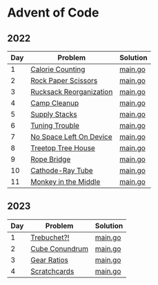 # Advent of Code

## 2022

| Day | Problem                                                        | Solution                        |
| --- | -------------------------------------------------------------- | ------------------------------- |
| 1   | [Calorie Counting](https://adventofcode.com/2022/day/1)        | [main.go](./2022/day01/main.go) |
| 2   | [Rock Paper Scissors](https://adventofcode.com/2022/day/2)     | [main.go](./2022/day02/main.go) |
| 3   | [Rucksack Reorganization](https://adventofcode.com/2022/day/3) | [main.go](./2022/day03/main.go) |
| 4   | [Camp Cleanup](https://adventofcode.com/2022/day/4)            | [main.go](./2022/day04/main.go) |
| 5   | [Supply Stacks](https://adventofcode.com/2022/day/5)           | [main.go](./2022/day05/main.go) |
| 6   | [Tuning Trouble](https://adventofcode.com/2022/day/6)          | [main.go](./2022/day06/main.go) |
| 7   | [No Space Left On Device](https://adventofcode.com/2022/day/7) | [main.go](./2022/day07/main.go) |
| 8   | [Treetop Tree House](https://adventofcode.com/2022/day/8)      | [main.go](./2022/day08/main.go) |
| 9   | [Rope Bridge](https://adventofcode.com/2022/day/9)             | [main.go](./2022/day09/main.go) |
| 10  | [Cathode-Ray Tube](https://adventofcode.com/2022/day/10)       | [main.go](./2022/day10/main.go) |
| 11  | [Monkey in the Middle](https://adventofcode.com/2022/day/11)   | [main.go](./2022/day11/main.go) |

## 2023

| Day | Problem                                               | Solution                        |
| --- | ----------------------------------------------------- | ------------------------------- |
| 1   | [Trebuchet?!](https://adventofcode.com/2023/day/1)    | [main.go](./2023/day01/main.go) |
| 2   | [Cube Conundrum](https://adventofcode.com/2023/day/2) | [main.go](./2023/day02/main.go) |
| 3   | [Gear Ratios](https://adventofcode.com/2023/day/3)    | [main.go](./2023/day03/main.go) |
| 4   | [Scratchcards](https://adventofcode.com/2023/day/4)   | [main.go](./2023/day04/main.go) |
